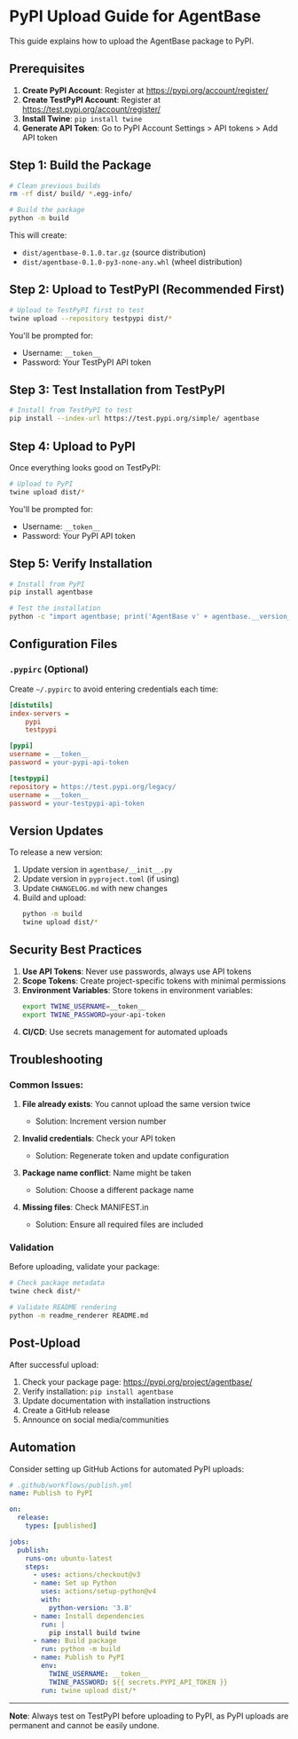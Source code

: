 # PyPI Upload Guide for AgentBase

This guide explains how to upload the AgentBase package to PyPI.

## Prerequisites

1. **Create PyPI Account**: Register at https://pypi.org/account/register/
2. **Create TestPyPI Account**: Register at https://test.pypi.org/account/register/
3. **Install Twine**: `pip install twine`
4. **Generate API Token**: Go to PyPI Account Settings > API tokens > Add API token

## Step 1: Build the Package

```bash
# Clean previous builds
rm -rf dist/ build/ *.egg-info/

# Build the package
python -m build
```

This will create:
- `dist/agentbase-0.1.0.tar.gz` (source distribution)
- `dist/agentbase-0.1.0-py3-none-any.whl` (wheel distribution)

## Step 2: Upload to TestPyPI (Recommended First)

```bash
# Upload to TestPyPI first to test
twine upload --repository testpypi dist/*
```

You'll be prompted for:
- Username: `__token__`
- Password: Your TestPyPI API token

## Step 3: Test Installation from TestPyPI

```bash
# Install from TestPyPI to test
pip install --index-url https://test.pypi.org/simple/ agentbase
```

## Step 4: Upload to PyPI

Once everything looks good on TestPyPI:

```bash
# Upload to PyPI
twine upload dist/*
```

You'll be prompted for:
- Username: `__token__`
- Password: Your PyPI API token

## Step 5: Verify Installation

```bash
# Install from PyPI
pip install agentbase

# Test the installation
python -c "import agentbase; print('AgentBase v' + agentbase.__version__ + ' installed successfully!')"
```

## Configuration Files

### `.pypirc` (Optional)

Create `~/.pypirc` to avoid entering credentials each time:

```ini
[distutils]
index-servers =
    pypi
    testpypi

[pypi]
username = __token__
password = your-pypi-api-token

[testpypi]
repository = https://test.pypi.org/legacy/
username = __token__
password = your-testpypi-api-token
```

## Version Updates

To release a new version:

1. Update version in `agentbase/__init__.py`
2. Update version in `pyproject.toml` (if using)
3. Update `CHANGELOG.md` with new changes
4. Build and upload:
   ```bash
   python -m build
   twine upload dist/*
   ```

## Security Best Practices

1. **Use API Tokens**: Never use passwords, always use API tokens
2. **Scope Tokens**: Create project-specific tokens with minimal permissions
3. **Environment Variables**: Store tokens in environment variables:
   ```bash
   export TWINE_USERNAME=__token__
   export TWINE_PASSWORD=your-api-token
   ```
4. **CI/CD**: Use secrets management for automated uploads

## Troubleshooting

### Common Issues:

1. **File already exists**: You cannot upload the same version twice
   - Solution: Increment version number

2. **Invalid credentials**: Check your API token
   - Solution: Regenerate token and update configuration

3. **Package name conflict**: Name might be taken
   - Solution: Choose a different package name

4. **Missing files**: Check MANIFEST.in
   - Solution: Ensure all required files are included

### Validation

Before uploading, validate your package:

```bash
# Check package metadata
twine check dist/*

# Validate README rendering
python -m readme_renderer README.md
```

## Post-Upload

After successful upload:

1. Check your package page: https://pypi.org/project/agentbase/
2. Verify installation: `pip install agentbase`
3. Update documentation with installation instructions
4. Create a GitHub release
5. Announce on social media/communities

## Automation

Consider setting up GitHub Actions for automated PyPI uploads:

```yaml
# .github/workflows/publish.yml
name: Publish to PyPI

on:
  release:
    types: [published]

jobs:
  publish:
    runs-on: ubuntu-latest
    steps:
      - uses: actions/checkout@v3
      - name: Set up Python
        uses: actions/setup-python@v4
        with:
          python-version: '3.8'
      - name: Install dependencies
        run: |
          pip install build twine
      - name: Build package
        run: python -m build
      - name: Publish to PyPI
        env:
          TWINE_USERNAME: __token__
          TWINE_PASSWORD: ${{ secrets.PYPI_API_TOKEN }}
        run: twine upload dist/*
```

---

**Note**: Always test on TestPyPI before uploading to PyPI, as PyPI uploads are permanent and cannot be easily undone. 